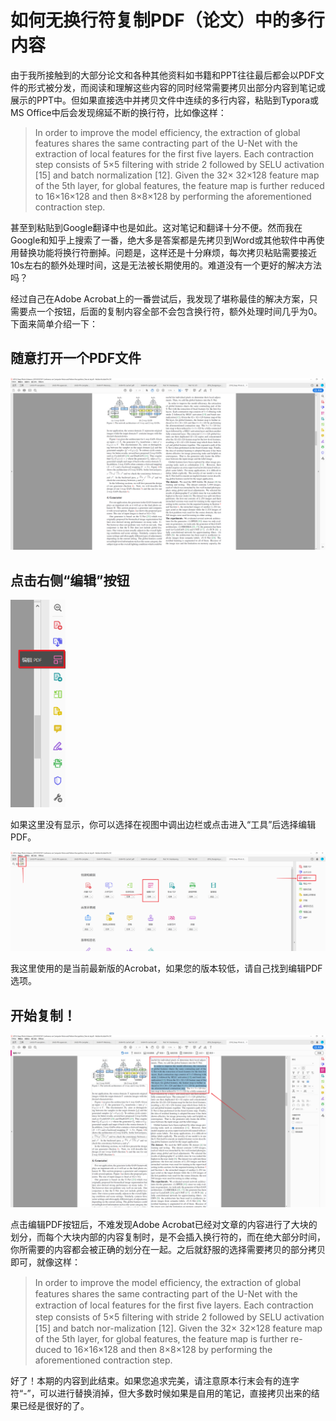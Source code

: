 # 如何无换行符复制PDF（论文）中的多行内容

由于我所接触到的大部分论文和各种其他资料如书籍和PPT往往最后都会以PDF文件的形式被分发，而阅读和理解这些内容的同时经常需要拷贝出部分内容到笔记或展示的PPT中。但如果直接选中并拷贝文件中连续的多行内容，粘贴到Typora或MS Office中后会发现绵延不断的换行符，比如像这样：

> In order to improve the model efficiency, the extraction
> of global features shares the same contracting part of the
> U-Net with the extraction of local features for the first five
> layers. Each contraction step consists of 5×5 filtering with
> stride 2 followed by SELU activation [15] and batch normalization
> [12]. Given the 32× 32×128 feature map of the
> 5th layer, for global features, the feature map is further reduced
> to 16×16×128 and then 8×8×128 by performing
> the aforementioned contraction step.

甚至到粘贴到Google翻译中也是如此。这对笔记和翻译十分不便。然而我在Google和知乎上搜索了一番，绝大多是答案都是先拷贝到Word或其他软件中再使用替换功能将换行符删掉。问题是，这样还是十分麻烦，每次拷贝粘贴需要接近10s左右的额外处理时间，这是无法被长期使用的。难道没有一个更好的解决方法吗？

经过自己在Adobe Acrobat上的一番尝试后，我发现了堪称最佳的解决方案，只需要点一个按钮，后面的复制内容全部不会包含换行符，额外处理时间几乎为0。下面来简单介绍一下：

##  随意打开一个PDF文件

![image-20191214171245127](如何无换行符复制PDF（论文）中的多行内容/image-20191214171245127.png)

## 点击右侧“编辑”按钮

<img src="如何无换行符复制PDF（论文）中的多行内容/image-20191214171337874.png" alt="image-20191214171337874" style="zoom:40%;" />

如果这里没有显示，你可以选择在视图中调出边栏或点击进入“工具”后选择编辑PDF。

![image-20191214171541060](如何无换行符复制PDF（论文）中的多行内容/image-20191214171541060.png)

我这里使用的是当前最新版的Acrobat，如果您的版本较低，请自己找到编辑PDF选项。

## 开始复制！

![image-20191214171757302](如何无换行符复制PDF（论文）中的多行内容/image-20191214171757302.png)

点击编辑PDF按钮后，不难发现Adobe Acrobat已经对文章的内容进行了大块的划分，而每个大块内部的内容复制时，是不会插入换行符的，而在绝大部分时间，你所需要的内容都会被正确的划分在一起。之后就舒服的选择需要拷贝的部分拷贝即可，就像这样：

> In order to improve the model efﬁciency, the extraction of global features shares the same contracting part of the U-Net with the extraction of local features for the ﬁrst ﬁve layers. Each contraction step consists of 5×5 ﬁltering with stride 2 followed by SELU activation [15] and batch nor-malization [12]. Given the 32× 32×128 feature map of the 5th layer, for global features, the feature map is further re-duced to 16×16×128 and then 8×8×128 by performing the aforementioned contraction step.

好了！本期的内容到此结束。如果您追求完美，请注意原本行末会有的连字符“-”，可以进行替换消掉，但大多数时候如果是自用的笔记，直接拷贝出来的结果已经是很好的了。